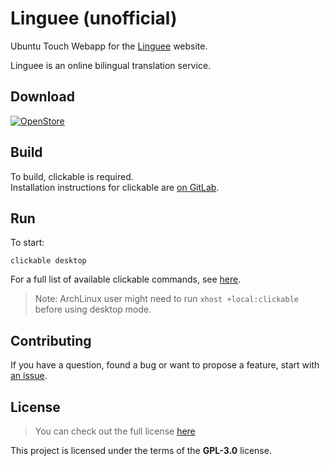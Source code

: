 # Linguee (unofficial)

Ubuntu Touch Webapp for the [Linguee](https://www.linguee.com) website.

Linguee is an online bilingual translation service.

## Download

[![OpenStore](https://open-store.io/badges/en_US.png)](https://open-store.io/app/lingueeunofficial.olof-nord)

## Build

To build, clickable is required.  
Installation instructions for clickable are [on GitLab](https://gitlab.com/clickable/clickable).

## Run

To start:
```
clickable desktop
```

For a full list of available clickable commands, see [here](https://clickable-ut.dev/en/latest/commands.html).

> Note: ArchLinux user might need to run `xhost +local:clickable` before using desktop mode.

## Contributing

If you have a question, found a bug or want to propose a feature, start with [an issue](https://github.com/olof-nord/lingueeunofficial/issues).

## License

>You can check out the full license [here](https://github.com/olof-nord/lingueeunofficial/blob/master/LICENSE)

This project is licensed under the terms of the **GPL-3.0** license.
